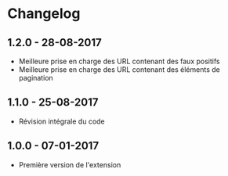 # Changelog

## 1.2.0 - 28-08-2017
- Meilleure prise en charge des URL contenant des faux positifs
- Meilleure prise en charge des URL contenant des éléments de pagination

## 1.1.0 - 25-08-2017
- Révision intégrale du code

## 1.0.0 - 07-01-2017

- Première version de l'extension
